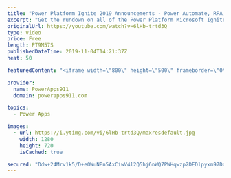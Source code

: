 ```yaml
---
title: "Power Platform Ignite 2019 Announcements - Power Automate, RPA, PBI Security, and more"
excerpt: "Get the rundown on all of the Power Platform Microsoft Ignite 2019 announcements.   Power Automate and Power Apps RPA AI • Key phrase extraction • Language detection • Text recognition • Sentiment analysis Chat bots Teams • Company app gallery, pin to left rail • More triggers and actions • Adaptive"
originalUrl: https://youtube.com/watch?v=6lHb-trtd3Q
type: video
price: Free
length: PT9M57S
publishedDateTime: 2019-11-04T14:21:37Z
heat: 50

featuredContent: "<iframe width=\"800\" height=\"500\" frameborder=\"0\" src=\"https://www.youtube.com/embed/6lHb-trtd3Q\" allow=\"accelerometer; autoplay; encrypted-media; gyroscope; picture-in-picture\" allowfullscreen></iframe>"

provider:
  name: PowerApps911
  domain: powerapps911.com

topics:
  - Power Apps

images:
  - url: https://i.ytimg.com/vi/6lHb-trtd3Q/maxresdefault.jpg
    width: 1280
    height: 720
    isCached: true

secured: "Ddw+24Mrv1k5/D+eOWuNPn5AxCiwV4l2Q5hj6nWQ7PWHqwzp2DEDlpyxm97DqLfk0l3bp9ZHwt/lK7cYkx0cHIE/Ne2JhBGRFrDXnEmNjjTjMqyCsVbQHRBB8uWL/TMfP2cWX1A0Qy9Vhw4QC+nnx3UUbugkRXgp4RzbAUN27UgStBqRuV+lTDvbSSoByHdMUOsOQ7fcceRKo36y2fM4XO6VgPUiQkSSJKxocMcAlDmbG4U09TFcNW1tNJDjSguS07r484ABOQzzp/Edyo5Q1fhYMJ3OJ+x+Kr4qb4h/HnfmSCpPvOJsDGEcqm+I2bH3yfaO5SlkCnTLTDJy/dwdk4a0zXT2pylT0NLE2UOEyr+zBhhh205u/T1+mh3SSiq6iHewlrBtZg3DkDLTAvUEqn6Q7pHq6sRNobZ0Z3TSIxo=;vecnJWXejAF1BQqh9+bnRA=="
---
```



